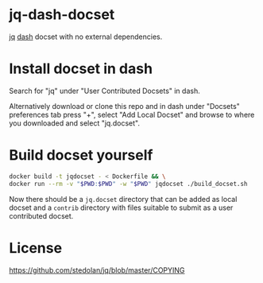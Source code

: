 # jq-dash-docset

[jq](https://stedolan.github.io/jq/) [dash](https://kapeli.com/dash) docset with no external dependencies.

# Install docset in dash

Search for "jq" under "User Contributed Docsets" in dash.

Alternatively download or clone this repo and in dash under "Docsets"
preferences tab press "+", select "Add Local Docset" and browse to where
you downloaded and select "jq.docset".

# Build docset yourself

```sh
docker build -t jqdocset - < Dockerfile && \
docker run --rm -v "$PWD:$PWD" -w "$PWD" jqdocset ./build_docset.sh
```

Now there should be a `jq.docset` directory that can be added as local docset and
a `contrib` directory with files suitable to submit as a user contributed docset.

# License

https://github.com/stedolan/jq/blob/master/COPYING

